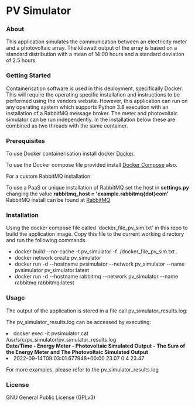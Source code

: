 <h1>PV Simulator</h1>

<h3>About</h3>
<p>
This application simulates the communication between an electricity meter and a
photovoltaic array. The kilowatt output of the array is based on a standard
distribution with a mean of 14:00 hours and a standard deviation of 2.5 hours.
</p>

<h3>Getting Started</h3>
<p>
Containerisation software is used in this deployment, specifically Docker.
This will require the operating specific installation and instructions to be
performed using the vendors website. However, this application can run on any 
operating system which supports Python 3.8 execution with an installation 
of a RabbitMQ message broker. The meter and photovoltaic simulator can be run 
independently. In the installation below these are combined as two threads
with the same container.
</p>

<h3>Prerequisites</h3>
<p>
To use Docker containerisation install docker 
<a href="https://docs.docker.com/get-docker/">
Docker</a>.

To use the Docker compose file provided install 
<a href="https://docs.docker.com/compose/install/"> Docker Compose</a> also.

For a custom RabbitMQ installation:

To use a PaaS or unique installation of RabbitMQ set the host in <b>settings.py
</b> changing the value <b>rabbitmq_host = 'example.rabbitmq{dot}com'</b> RabbitMQ install
can be found at <a href="https://www.rabbitmq.com/download.html"> RabbitMQ</a>

</p>
<h3>Installation</h3>
<p>
Using the docker compose file called 'docker_file_pv_sim.txt' in this repo to build the application image.
Copy this file to the current working directory and run the following commands.
</p>
<ul>
<li> docker build --no-cache -t pv_simulator -f ./docker_file_pv_sim.txt . 
<li> docker network create pv_simulator </li>
<li> docker run -d --hostname pvsimulator --network pv_simulator --name pvsimulator pv_simulator:latest </li>
<li> docker run -d --hostname rabbitmq --network pv_simulator --name rabbitmq rabbitmq:latest  </li>
</ul>

<h3>Usage</h3>
<p>
The output of the application is stored in a file call pv_simulator_results.log:
</p>

<p>
The pv_simulator_results.log can be accessed by executing:
<li>docker exec -it pvsimulator cat /usr/src/pv_simulator/pv_simulator_results.log</li>
<b> Date/Time - Energy Meter - Photovoltaic Simulated Output - 
The Sum of the Energy Meter and The Photovoltaic Simulated Output</b>
<li>2022-09-14T09:03:01.677948+00:00 23.07 0.4 23.47</li> 
</p>

For more examples, please refer to the pv_simulator_results.log

<h3>License</h3>
GNU General Public License (GPLv3)


